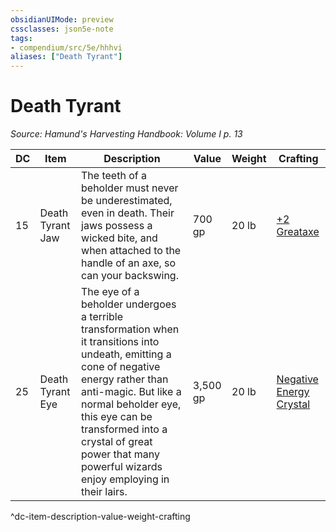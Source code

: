 ```yaml
---
obsidianUIMode: preview
cssclasses: json5e-note
tags:
- compendium/src/5e/hhhvi
aliases: ["Death Tyrant"]
---
```

# Death Tyrant
*Source: Hamund's Harvesting Handbook: Volume I p. 13* 

| DC | Item | Description | Value | Weight | Crafting |
|----|------|-------------|-------|--------|----------|
| 15 | Death Tyrant Jaw | The teeth of a beholder must never be underestimated, even in death. Their jaws possess a wicked bite, and when attached to the handle of an axe, so can your backswing. | 700 gp | 20 lb | [+2 Greataxe](compendium/items/2-weapon.md) |
| 25 | Death Tyrant Eye | The eye of a beholder undergoes a terrible transformation when it transitions into undeath, emitting a cone of negative energy rather than anti-magic. But like a normal beholder eye, this eye can be transformed into a crystal of great power that many powerful wizards enjoy employing in their lairs. | 3,500 gp | 20 lb | [Negative Energy Crystal](compendium/items/negative-energy-crystal-hhhvi.md) |
^dc-item-description-value-weight-crafting